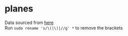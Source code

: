 # planes

Data sourced from [here](https://www.transtats.bts.gov/DL_SelectFields.asp)  
Run `sudo rename 's/\(|\)|//g' *` to remove the brackets  

